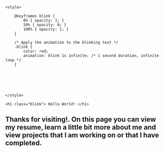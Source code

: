 
<html lang="en">
<head>
    <meta charset="UTF-8">
    <meta name="viewport" content="width=device-width, initial-scale=1.0">
    <title>Blinking Red Text</title>
    <title> Text Color</title>    
 
    <style>
        
        @keyframes blink {
            0% { opacity: 1; }
            50% { opacity: 0; }
            100% { opacity: 1; }
        }

        /* Apply the animation to the blinking text */
        .blink {
            color: red;
            animation: blink 1s infinite; /* 1 second duration, infinite loop */
        }

       
        
    
    
    
    </style>
</head>
<body>

    <h1 class="blink"> Hello World! </h1>
   <h2 style="font-zixe:  20 px;"> Thanks for visiting!.  On this page you can view my resume, learn a little bit more about me and view projects that I am working on or that I have completed.</h2>
</body>
</html>
